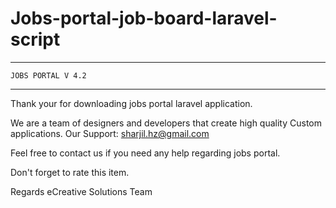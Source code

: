 # Jobs-portal-job-board-laravel-script

*********************************
	JOBS PORTAL V 4.2
*********************************

Thank your for downloading jobs portal laravel application.

We are a team of designers and developers that create high quality Custom applications.
Our Support: sharjil.hz@gmail.com

Feel free to contact us if you need any help regarding jobs portal.

Don't forget to rate this item.

Regards
eCreative Solutions Team